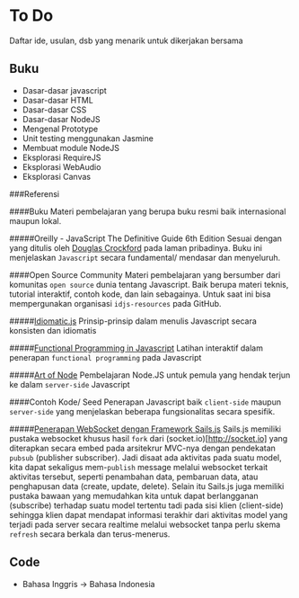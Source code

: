 To Do
====

Daftar ide, usulan, dsb yang menarik untuk dikerjakan bersama

## Buku

+ Dasar-dasar javascript
+ Dasar-dasar HTML
+ Dasar-dasar CSS
+ Dasar-dasar NodeJS
+ Mengenal Prototype
+ Unit testing menggunakan Jasmine
+ Membuat module NodeJS
+ Eksplorasi RequireJS
+ Eksplorasi WebAudio
+ Eksplorasi Canvas

###Referensi

####Buku
Materi pembelajaran yang berupa buku resmi baik internasional maupun lokal.

#####Oreilly - JavaScript The Definitive Guide 6th Edition
Sesuai dengan yang ditulis oleh [Douglas Crockford](http://javascript.crockford.com/javascript.html) pada laman pribadinya. Buku ini menjelaskan `Javascript` secara fundamental/ mendasar dan menyeluruh.

####Open Source Community
Materi pembelajaran yang bersumber dari komunitas `open source` dunia tentang Javascript. Baik berupa materi teknis, tutorial interaktif, contoh kode, dan lain sebagainya. Untuk saat ini bisa mempergunakan organisasi `idjs-resources` pada GitHub.

#####[Idiomatic.js](https://github.com/idjs-resources/idiomatic.js)
Prinsip-prinsip dalam menulis Javascript secara konsisten dan idiomatis

#####[Functional Programming in Javascript](https://github.com/idjs-resources/learnrx)
Latihan interaktif dalam penerapan `functional programming` pada Javascript

#####[Art of Node](https://github.com/idjs-resources/art-of-node)
Pembelajaran Node.JS untuk pemula yang hendak terjun ke dalam `server-side` Javascript

####Contoh Kode/ Seed
Penerapan Javascript baik `client-side` maupun `server-side` yang menjelaskan beberapa fungsionalitas secara spesifik.

#####[Penerapan WebSocket dengan Framework Sails.js](https://github.com/hellowin/sails101-websocket-chat-example)
Sails.js memiliki pustaka websocket khusus hasil `fork` dari (socket.io)[http://socket.io] yang diterapkan secara embed pada arsitekrur MVC-nya dengan pendekatan `pubsub` (publisher subscriber). Jadi disaat ada aktivitas pada suatu model, kita dapat sekaligus mem-`publish` message melalui websocket terkait aktivitas tersebut, seperti penambahan data, pembaruan data, atau penghapusan data (create, update, delete). Selain itu Sails.js juga memiliki pustaka bawaan yang memudahkan kita untuk dapat berlangganan (subscribe) terhadap suatu model tertentu tadi pada sisi klien (client-side) sehingga klien dapat mendapat informasi terakhir dari aktivitas model yang terjadi pada server secara realtime melalui websocket tanpa perlu skema `refresh` secara berkala dan terus-menerus.

## Code

+ Bahasa Inggris -> Bahasa Indonesia